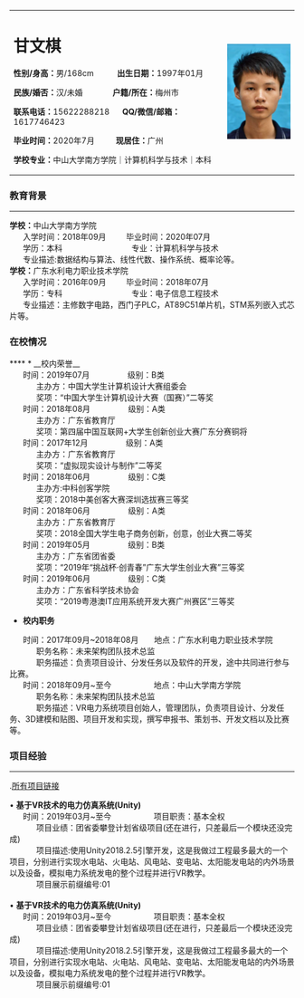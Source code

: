 
<table border="0">
  <tr>
    <td width="75%">
      <h1>甘文棋</h1>
      <p><b>性别/身高：</b>男/168cm &nbsp;&nbsp;&nbsp;&nbsp;&nbsp;&nbsp;&nbsp;&nbsp;&nbsp; <b>出生日期：</b>1997年01月</p>  
      <p><b>民族/婚否：</b>汉/未婚  &nbsp;&nbsp;&nbsp;&nbsp;&nbsp;&nbsp;&nbsp;&nbsp;&nbsp;&nbsp;&nbsp;&nbsp; <b>户籍/所在：</b>梅州市</p>  
      <p><b>联系电话：</b>15622288218  &nbsp;&nbsp;&nbsp;&nbsp; <b>QQ/微信/邮箱：</b>1617746423</p>  
      <p><b>毕业时间：</b>2020年7月 &nbsp;&nbsp;&nbsp;&nbsp;&nbsp;&nbsp;&nbsp;&nbsp; <b>现居住：</b>广州</p>  
      <p><b>学校专业：</b>中山大学南方学院｜计算机科学与技术｜本科</p>  
    </td>
    <td width="25%">
      <img src="/chesschess.png" width="100%">      
    </td>
  </tr>
</table>

<h3>教育背景</h3>
<HR align=center width=100% color=#987cb9 SIZE=1> 
<body><b>学校：</b>中山大学南方学院</body>
<div>&nbsp;&nbsp;&nbsp;&nbsp;&nbsp;&nbsp;入学时间：2018年09月&nbsp;&nbsp;&nbsp;&nbsp;&nbsp;&nbsp;&nbsp;&nbsp;&nbsp;毕业时间：2020年07月</div>
<div>&nbsp;&nbsp;&nbsp;&nbsp;&nbsp;&nbsp;学历：本科&nbsp;&nbsp;&nbsp;&nbsp;&nbsp;&nbsp;&nbsp;&nbsp;&nbsp;&nbsp;&nbsp;&nbsp;&nbsp;&nbsp;&nbsp;&nbsp;&nbsp;&nbsp;&nbsp;&nbsp;&nbsp;&nbsp;&nbsp;&nbsp;&nbsp;&nbsp;&nbsp;&nbsp;&nbsp;&nbsp;&nbsp;专业：计算机科学与技术</div>
<div>
 &nbsp;&nbsp;&nbsp;&nbsp;&nbsp;&nbsp;专业描述:数据结构与算法、线性代数、操作系统、概率论等。
</div>
<body>
<body><b>学校：</b>广东水利电力职业技术学院</body>
<div>&nbsp;&nbsp;&nbsp;&nbsp;&nbsp;&nbsp;入学时间：2016年09月&nbsp;&nbsp;&nbsp;&nbsp;&nbsp;&nbsp;&nbsp;&nbsp;&nbsp;毕业时间：2018年07月</div>
<div>&nbsp;&nbsp;&nbsp;&nbsp;&nbsp;&nbsp;学历：专科&nbsp;&nbsp;&nbsp;&nbsp;&nbsp;&nbsp;&nbsp;&nbsp;&nbsp;&nbsp;&nbsp;&nbsp;&nbsp;&nbsp;&nbsp;&nbsp;&nbsp;&nbsp;&nbsp;&nbsp;&nbsp;&nbsp;&nbsp;&nbsp;&nbsp;&nbsp;&nbsp;&nbsp;&nbsp;&nbsp;&nbsp;专业：电子信息工程技术</div>
<div>
 &nbsp;&nbsp;&nbsp;&nbsp;&nbsp;&nbsp;专业描述：主修数字电路，西门子PLC，AT89C51单片机，STM系列嵌入式芯片等。
</div>
  
<h3>在校情况</h3>
**** 
* __校内荣誉__
<div>&nbsp;&nbsp;&nbsp;&nbsp;&nbsp;&nbsp;时间：2019年07月&nbsp;&nbsp;&nbsp;&nbsp;&nbsp;&nbsp;&nbsp;&nbsp;&nbsp;&nbsp;&nbsp;&nbsp;&nbsp;&nbsp;&nbsp;&nbsp;&nbsp;级别：B类</div>
<div>&nbsp;&nbsp;&nbsp;&nbsp;&nbsp;&nbsp;&nbsp;&nbsp;&nbsp;&nbsp;&nbsp;&nbsp;主办方：中国大学生计算机设计大赛组委会</div>
<div>&nbsp;&nbsp;&nbsp;&nbsp;&nbsp;&nbsp;&nbsp;&nbsp;&nbsp;&nbsp;&nbsp;&nbsp;奖项：“中国大学生计算机设计大赛（国赛）”二等奖</div>
<div>&nbsp;&nbsp;&nbsp;&nbsp;&nbsp;&nbsp;时间：2018年08月&nbsp;&nbsp;&nbsp;&nbsp;&nbsp;&nbsp;&nbsp;&nbsp;&nbsp;&nbsp;&nbsp;&nbsp;&nbsp;&nbsp;&nbsp;&nbsp;&nbsp;级别：A类</div>
<div>&nbsp;&nbsp;&nbsp;&nbsp;&nbsp;&nbsp;&nbsp;&nbsp;&nbsp;&nbsp;&nbsp;&nbsp;主办方：广东省教育厅</div>
<div>&nbsp;&nbsp;&nbsp;&nbsp;&nbsp;&nbsp;&nbsp;&nbsp;&nbsp;&nbsp;&nbsp;&nbsp;奖项：第四届中国互联网+大学生创新创业大赛广东分赛铜将</div>
<div>&nbsp;&nbsp;&nbsp;&nbsp;&nbsp;&nbsp;时间：2017年12月&nbsp;&nbsp;&nbsp;&nbsp;&nbsp;&nbsp;&nbsp;&nbsp;&nbsp;&nbsp;&nbsp;&nbsp;&nbsp;&nbsp;&nbsp;&nbsp;&nbsp;级别：A类</div>
<div>&nbsp;&nbsp;&nbsp;&nbsp;&nbsp;&nbsp;&nbsp;&nbsp;&nbsp;&nbsp;&nbsp;&nbsp;主办方：广东省教育厅</div>
<div>&nbsp;&nbsp;&nbsp;&nbsp;&nbsp;&nbsp;&nbsp;&nbsp;&nbsp;&nbsp;&nbsp;&nbsp;奖项：“虚拟现实设计与制作”二等奖</div>
<div>&nbsp;&nbsp;&nbsp;&nbsp;&nbsp;&nbsp;时间：2018年06月&nbsp;&nbsp;&nbsp;&nbsp;&nbsp;&nbsp;&nbsp;&nbsp;&nbsp;&nbsp;&nbsp;&nbsp;&nbsp;&nbsp;&nbsp;&nbsp;&nbsp;级别：C类</div>
<div>&nbsp;&nbsp;&nbsp;&nbsp;&nbsp;&nbsp;&nbsp;&nbsp;&nbsp;&nbsp;&nbsp;&nbsp;主办方:中科创客学院</div>
<div>&nbsp;&nbsp;&nbsp;&nbsp;&nbsp;&nbsp;&nbsp;&nbsp;&nbsp;&nbsp;&nbsp;&nbsp;奖项：2018中美创客大赛深圳选拔赛三等奖</div>
<div>&nbsp;&nbsp;&nbsp;&nbsp;&nbsp;&nbsp;时间：2018年06月&nbsp;&nbsp;&nbsp;&nbsp;&nbsp;&nbsp;&nbsp;&nbsp;&nbsp;&nbsp;&nbsp;&nbsp;&nbsp;&nbsp;&nbsp;&nbsp;&nbsp;级别：A类</div>
<div>&nbsp;&nbsp;&nbsp;&nbsp;&nbsp;&nbsp;&nbsp;&nbsp;&nbsp;&nbsp;&nbsp;&nbsp;主办方：广东省教育厅</div>
<div>&nbsp;&nbsp;&nbsp;&nbsp;&nbsp;&nbsp;&nbsp;&nbsp;&nbsp;&nbsp;&nbsp;&nbsp;奖项：2018全国大学生电子商务创新，创意，创业大赛二等奖</div>
<div>&nbsp;&nbsp;&nbsp;&nbsp;&nbsp;&nbsp;时间：2019年05月&nbsp;&nbsp;&nbsp;&nbsp;&nbsp;&nbsp;&nbsp;&nbsp;&nbsp;&nbsp;&nbsp;&nbsp;&nbsp;&nbsp;&nbsp;&nbsp;&nbsp;级别：B类</div>
<div>&nbsp;&nbsp;&nbsp;&nbsp;&nbsp;&nbsp;&nbsp;&nbsp;&nbsp;&nbsp;&nbsp;&nbsp;主办方：广东省团省委</div>
<div>&nbsp;&nbsp;&nbsp;&nbsp;&nbsp;&nbsp;&nbsp;&nbsp;&nbsp;&nbsp;&nbsp;&nbsp;奖项：“2019年“挑战杯·创青春”广东大学生创业大赛”三等奖</div>
<div>&nbsp;&nbsp;&nbsp;&nbsp;&nbsp;&nbsp;时间：2019年06月&nbsp;&nbsp;&nbsp;&nbsp;&nbsp;&nbsp;&nbsp;&nbsp;&nbsp;&nbsp;&nbsp;&nbsp;&nbsp;&nbsp;&nbsp;&nbsp;&nbsp;级别：C类</div>
<div>&nbsp;&nbsp;&nbsp;&nbsp;&nbsp;&nbsp;&nbsp;&nbsp;&nbsp;&nbsp;&nbsp;&nbsp;主办方：广东省科学技术协会</div>
<div>&nbsp;&nbsp;&nbsp;&nbsp;&nbsp;&nbsp;&nbsp;&nbsp;&nbsp;&nbsp;&nbsp;&nbsp;奖项：“2019粤港澳IT应用系统开发大赛广州赛区”三等奖</div>

* **校内职务**
<div>&nbsp;&nbsp;&nbsp;&nbsp;&nbsp;&nbsp;时间：2017年09月~2018年08月&nbsp;&nbsp;&nbsp;&nbsp;&nbsp;&nbsp;&nbsp;地点：广东水利电力职业技术学院</div>
<div>&nbsp;&nbsp;&nbsp;&nbsp;&nbsp;&nbsp;&nbsp;&nbsp;&nbsp;&nbsp;&nbsp;&nbsp;职务名称：未来架构团队技术总监</div>
<div>&nbsp;&nbsp;&nbsp;&nbsp;&nbsp;&nbsp;&nbsp;&nbsp;&nbsp;&nbsp;&nbsp;&nbsp;职务描述：负责项目设计、分发任务以及软件的开发，途中共同进行参与比赛。</div>
<div>&nbsp;&nbsp;&nbsp;&nbsp;&nbsp;&nbsp;时间：2018年09月~至今&nbsp;&nbsp;&nbsp;&nbsp;&nbsp;&nbsp;&nbsp;&nbsp;&nbsp;&nbsp;&nbsp;&nbsp;&nbsp;&nbsp;&nbsp;&nbsp;&nbsp;&nbsp;&nbsp;地点：中山大学南方学院</div>
<div>&nbsp;&nbsp;&nbsp;&nbsp;&nbsp;&nbsp;&nbsp;&nbsp;&nbsp;&nbsp;&nbsp;&nbsp;职务名称：未来架构团队技术总监</div>
<body>&nbsp;&nbsp;&nbsp;&nbsp;&nbsp;&nbsp;&nbsp;&nbsp;&nbsp;&nbsp;&nbsp;&nbsp;职务描述：VR电力系统项目创始人，管理团队，负责项目设计、分发任务、3D建模和贴图、项目开发和实现，撰写申报书、策划书、开发文档以及比赛等。</body> 
 
<h3>项目经验</h3>

**** 
 .[所有项目链接](https://pan.baidu.com/s/1slfj1Pb)


<div>&bull; <b>基于VR技术的电力仿真系统(Unity)</b></div>
<div>&nbsp;&nbsp;&nbsp;&nbsp;&nbsp;&nbsp;时间：2019年03月~至今&nbsp;&nbsp;&nbsp;&nbsp;&nbsp;&nbsp;&nbsp;&nbsp;&nbsp;&nbsp;&nbsp;&nbsp;&nbsp;&nbsp;&nbsp;&nbsp;&nbsp;&nbsp;&nbsp;项目职责：基本全权</div>
<div>&nbsp;&nbsp;&nbsp;&nbsp;&nbsp;&nbsp;&nbsp;&nbsp;&nbsp;&nbsp;&nbsp;&nbsp;项目业绩：团省委攀登计划省级项目(还在进行，只差最后一个模块还没完成)</div>
<div>&nbsp;&nbsp;&nbsp;&nbsp;&nbsp;&nbsp;&nbsp;&nbsp;&nbsp;&nbsp;&nbsp;&nbsp;项目描述:使用Unity2018.2.5引擎开发，这是我做过工程最多最大的一个项目，分别进行实现水电站、火电站、风电站、变电站、太阳能发电站的内外场景以及设备，模拟电力系统发电的整个过程并进行VR教学。
</div><div>&nbsp;&nbsp;&nbsp;&nbsp;&nbsp;&nbsp;&nbsp;&nbsp;&nbsp;&nbsp;&nbsp;&nbsp;项目展示前缀编号:01</div></br>

<div>&bull; <b>基于VR技术的电力仿真系统(Unity)</b></div>
<div>&nbsp;&nbsp;&nbsp;&nbsp;&nbsp;&nbsp;时间：2019年03月~至今&nbsp;&nbsp;&nbsp;&nbsp;&nbsp;&nbsp;&nbsp;&nbsp;&nbsp;&nbsp;&nbsp;&nbsp;&nbsp;&nbsp;&nbsp;&nbsp;&nbsp;&nbsp;&nbsp;项目职责：基本全权</div>
<div>&nbsp;&nbsp;&nbsp;&nbsp;&nbsp;&nbsp;&nbsp;&nbsp;&nbsp;&nbsp;&nbsp;&nbsp;项目业绩：团省委攀登计划省级项目(还在进行，只差最后一个模块还没完成)</div>
<div>&nbsp;&nbsp;&nbsp;&nbsp;&nbsp;&nbsp;&nbsp;&nbsp;&nbsp;&nbsp;&nbsp;&nbsp;项目描述:使用Unity2018.2.5引擎开发，这是我做过工程最多最大的一个项目，分别进行实现水电站、火电站、风电站、变电站、太阳能发电站的内外场景以及设备，模拟电力系统发电的整个过程并进行VR教学。
</div><div>&nbsp;&nbsp;&nbsp;&nbsp;&nbsp;&nbsp;&nbsp;&nbsp;&nbsp;&nbsp;&nbsp;&nbsp;项目展示前缀编号:01</br></div>
 

